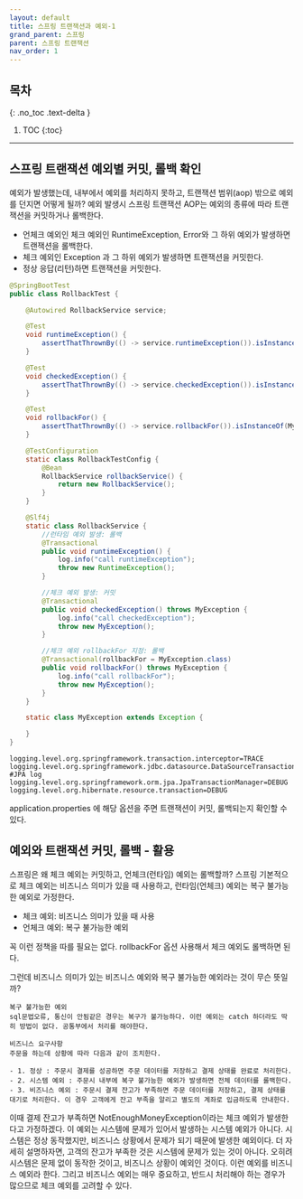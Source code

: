 ```yaml
---
layout: default
title: 스프링 트랜잭션과 예외-1
grand_parent: 스프링
parent: 스프링 트랜잭션
nav_order: 1
---
```


## 목차
{: .no_toc .text-delta }

1. TOC
{:toc}

---

## 스프링 트랜잭션 예외별 커밋, 롤백 확인

예외가 발생했는데, 내부에서 예외를 처리하지 못하고, 트랜잭션 범위(aop) 밖으로 예외를 던지면 어떻게 될까?
예외 발생시 스프링 트랜잭션 AOP는 예외의 종류에 따라 트랜잭션을 커밋하거나 롤백한다.

- 언체크 예외인 체크 예외인 RuntimeException, Error와 그 하위 예외가 발생하면 트랜잭션을 롤백한다.
- 체크 예외인 Exception 과 그 하위 예외가 발생하면 트랜잭션을 커밋한다.
- 정상 응답(리턴)하면 트랜잭션을 커밋한다.

```java
@SpringBootTest
public class RollbackTest {

    @Autowired RollbackService service;

    @Test
    void runtimeException() {
        assertThatThrownBy(() -> service.runtimeException()).isInstanceOf(RuntimeException.class);
    }

    @Test
    void checkedException() {
        assertThatThrownBy(() -> service.checkedException()).isInstanceOf(MyException.class);
    }

    @Test
    void rollbackFor() {
        assertThatThrownBy(() -> service.rollbackFor()).isInstanceOf(MyException.class);
    }

    @TestConfiguration
    static class RollbackTestConfig {
        @Bean
        RollbackService rollbackService() {
            return new RollbackService();
        }
    }

    @Slf4j
    static class RollbackService {
        //런타임 예외 발생: 롤백
        @Transactional
        public void runtimeException() {
            log.info("call runtimeException");
            throw new RuntimeException();
        }

        //체크 예외 발생: 커밋
        @Transactional
        public void checkedException() throws MyException {
            log.info("call checkedException");
            throw new MyException();
        }

        //체크 예외 rollbackFor 지정: 롤백
        @Transactional(rollbackFor = MyException.class)
        public void rollbackFor() throws MyException {
            log.info("call rollbackFor");
            throw new MyException();
        }
    }

    static class MyException extends Exception {

    }
}
```

```
logging.level.org.springframework.transaction.interceptor=TRACE
logging.level.org.springframework.jdbc.datasource.DataSourceTransactionManager=DEBUG
#JPA log
logging.level.org.springframework.orm.jpa.JpaTransactionManager=DEBUG
logging.level.org.hibernate.resource.transaction=DEBUG
```

application.properties 에 해당 옵션을 주면 트랜잭션이 커밋, 롤백되는지 확인할 수 있다.

## 예외와 트랜잭션 커밋, 롤백 - 활용

스프링은 왜 체크 예외는 커밋하고, 언체크(런타임) 예외는 롤백할까?
스프링 기본적으로 체크 예외는 비즈니스 의미가 있을 때 사용하고, 런타임(언체크) 예외는 복구 불가능한 예외로 가정한다.

- 체크 예외: 비즈니스 의미가 있을 때 사용
- 언체크 예외: 복구 불가능한 예외

꼭 이런 정책을 따를 필요는 없다. rollbackFor 옵션 사용해서 체크 예외도 롤백하면 된다.

그런데 비즈니스 의미가 있는 비즈니스 예외와 복구 불가능한 예외라는 것이 무슨 뜻일까?

```
복구 불가능한 예외
sql문법오류, 통신이 안됨같은 경우는 복구가 불가능하다. 이런 예외는 catch 하더라도 딱히 방법이 없다. 공통부에서 처리를 해야한다.
```

```
비즈니스 요구사항
주문을 하는데 상황에 따라 다음과 같이 조치한다.

- 1. 정상 : 주문시 결제를 성공하면 주문 데이터를 저장하고 결제 상태를 완료로 처리한다.
- 2. 시스템 예외 : 주문시 내부에 복구 불가능한 예외가 발생하면 전체 데이터를 롤백한다.
- 3. 비즈니스 예외 : 주문시 결제 잔고가 부족하면 주문 데이터를 저장하고, 결제 상태를 대기로 처리한다. 이 경우 고객에게 잔고 부족을 알리고 별도의 계좌로 입금하도록 안내한다.
```

이때 결제 잔고가 부족하면 NotEnoughMoneyException이라는 체크 예외가 발생한다고 가정하겠다. 
이 예외는 시스템에 문제가 있어서 발생하는 시스템 예외가 아니다. 시스템은 정상 동작했지만, 
비즈니스 상황에서 문제가 되기 때문에 발생한 예외이다. 
더 자세히 설명하자면, 고객의 잔고가 부족한 것은 시스템에 문제가 있는 것이 아니다. 
오히려 시스템은 문제 없이 동작한 것이고, 비즈니스 상황이 예외인 것이다. 이런 예외를 비즈니스 예외라 한다. 
그리고 비즈니스 예외는 매우 중요하고, 반드시 처리해야 하는 경우가 많으므로 체크 예외를 고려할 수 있다.















